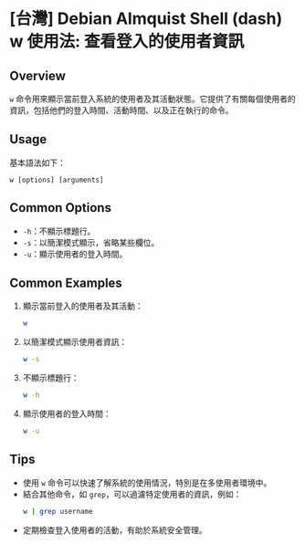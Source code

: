 # [台灣] Debian Almquist Shell (dash) w 使用法: 查看登入的使用者資訊

## Overview
`w` 命令用來顯示當前登入系統的使用者及其活動狀態。它提供了有關每個使用者的資訊，包括他們的登入時間、活動時間、以及正在執行的命令。

## Usage
基本語法如下：
```
w [options] [arguments]
```

## Common Options
- `-h`：不顯示標題行。
- `-s`：以簡潔模式顯示，省略某些欄位。
- `-u`：顯示使用者的登入時間。

## Common Examples
1. 顯示當前登入的使用者及其活動：
   ```bash
   w
   ```

2. 以簡潔模式顯示使用者資訊：
   ```bash
   w -s
   ```

3. 不顯示標題行：
   ```bash
   w -h
   ```

4. 顯示使用者的登入時間：
   ```bash
   w -u
   ```

## Tips
- 使用 `w` 命令可以快速了解系統的使用情況，特別是在多使用者環境中。
- 結合其他命令，如 `grep`，可以過濾特定使用者的資訊，例如：
  ```bash
  w | grep username
  ```
- 定期檢查登入使用者的活動，有助於系統安全管理。